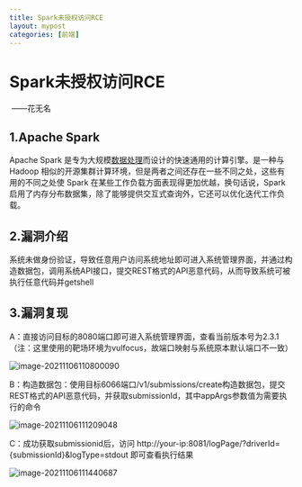 ```yaml
---
title: Spark未授权访问RCE
layout: mypost
categories: [前端]
---
```



# Spark未授权访问RCE

​                                                                                                                       ——花无名    

## 1.Apache Spark 

Apache Spark 是专为大规模[数据处理](https://baike.baidu.com/item/数据处理/944504)而设计的快速通用的计算引擎。是一种与 Hadoop 相似的开源集群计算环境，但是两者之间还存在一些不同之处，这些有用的不同之处使 Spark 在某些工作负载方面表现得更加优越，换句话说，Spark 启用了内存分布数据集，除了能够提供交互式查询外，它还可以优化迭代工作负载。

## 2.漏洞介绍

系统未做身份验证，导致任意用户访问系统地址即可进入系统管理界面，并通过构造数据包，调用系统API接口，提交REST格式的API恶意代码，从而导致系统可被执行任意代码并getshell

## 3.漏洞复现

A：直接访问目标的8080端口即可进入系统管理界面，查看当前版本号为2.3.1（注：这里使用的靶场环境为vulfocus，故端口映射与系统原本默认端口不一致）

![image-20211106110800090](image-20211106110800090.png)

B：构造数据包：使用目标6066端口/v1/submissions/create构造数据包，提交REST格式的API恶意代码，并获取submissionId，其中appArgs参数值为需要执行的命令

![image-20211106111209048](image-20211106111209048.png)

C：成功获取submissionid后，访问 http://your-ip:8081/logPage/?driverId={submissionId}&logType=stdout 即可查看执行结果

![image-20211106111440687](image-20211106111440687.png)
